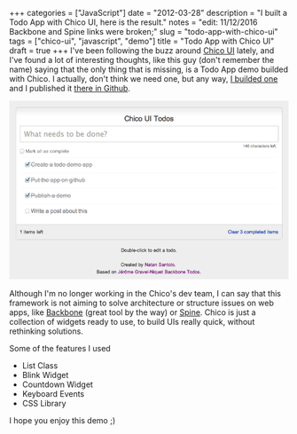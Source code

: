 +++
categories = ["JavaScript"]
date = "2012-03-28"
description = "I built a Todo App with Chico UI, here is the result."
notes = "edit: 11/12/2016 Backbone and Spine links were broken;"
slug = "todo-app-with-chico-ui"
tags = ["chico-ui", "javascript", "demo"]
title = "Todo App with Chico UI"
draft = true
+++
I've been following the buzz around [Chico UI](http://www.chico-ui.com.ar) lately, and I've found a lot of interesting thoughts, like this guy (don't remember the name) saying that the only thing that is missing, is a Todo App demo builded with Chico. I actually, don't think we need one, but any way, [I builded one](http://natos.github.com/chicoui-todo) and I published it [there in Github](https://github.com/natos/chicoui-todo).

[![Todo Screenshot](/assets/images/todo-app-with-chico-ui/screenshot.png)](http://natos.github.com/chicoui-todo)

Although I'm no longer working in the Chico's dev team, I can say that this framework is not aiming to solve architecture or structure issues on web apps, like [Backbone](http://backbonejs.org/) (great tool by the way) or [Spine](http://spine.github.io/). Chico is just a collection of widgets ready to use, to build UIs really quick, without rethinking solutions.

Some of the features I used
- List Class
- Blink Widget
- Countdown Widget
- Keyboard Events
- CSS Library

I hope you enjoy this demo ;)